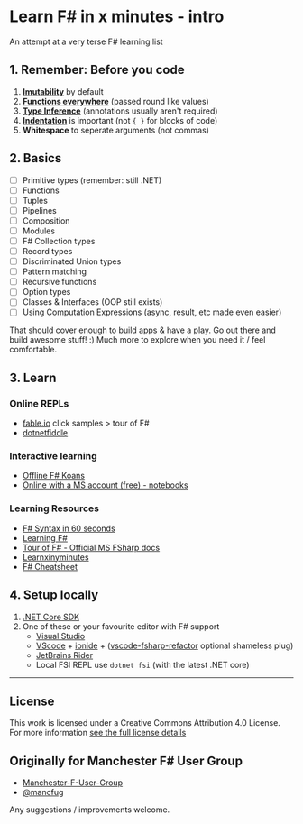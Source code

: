 # Learn F# in x minutes - intro

An attempt at a very terse F# learning list

## 1. Remember: Before you code

1. **[Imutability](https://en.wikipedia.org/wiki/Immutable_object)** by default
2. **[Functions everywhere](https://en.wikipedia.org/wiki/Functional_programming#First-class_and_higher-order_functions#First-class_and_higher-order_functions)** (passed round like values)
3. **[Type Inference](https://en.wikipedia.org/wiki/Type_inference#Nontechnical_explanation)** (annotations usually aren't required)
4. **[Indentation](https://en.wikipedia.org/wiki/Off-side_rule)** is important (not ```{ }``` for blocks of code)
5. **Whitespace** to seperate arguments (not commas)

## 2. Basics

- [ ] Primitive types (remember: still .NET)
- [ ] Functions
- [ ] Tuples
- [ ] Pipelines
- [ ] Composition
- [ ] Modules
- [ ] F# Collection types
- [ ] Record types
- [ ] Discriminated Union types
- [ ] Pattern matching
- [ ] Recursive functions
- [ ] Option types
- [ ] Classes & Interfaces (OOP still exists)
- [ ] Using Computation Expressions (async, result, etc made even easier)

That should cover enough to build apps & have a play. Go out there and build awesome stuff! :) 
Much more to explore when you need it / feel comfortable.

## 3. Learn

### Online REPLs

- [fable.io](https://fable.io/repl/) click samples > tour of F#
- [dotnetfiddle](https://dotnetfiddle.net/)

### Interactive learning

- [Offline F# Koans](https://github.com/ChrisMarinos/FSharpKoans)
- [Online with a MS account (free) - notebooks](https://notebooks.azure.com/Microsoft/projects/2018-Intro-FSharp/html/Introduction%20to%20FSharp.ipynb)

### Learning Resources

- [F# Syntax in 60 seconds](https://fsharpforfunandprofit.com/posts/fsharp-in-60-seconds/)
- [Learning F#](https://fsharpforfunandprofit.com/learning-fsharp/)
- [Tour of F# - Official MS FSharp docs](https://docs.microsoft.com/en-us/dotnet/fsharp/tour)
- [Learnxinyminutes](https://learnxinyminutes.com/docs/fsharp/)
- [F# Cheatsheet](http://dungpa.github.io/fsharp-cheatsheet/)

## 4. Setup locally

1. [.NET Core SDK](https://dotnet.microsoft.com/download) 
2. One of these or your favourite editor with F# support
    - [Visual Studio](https://www.visualstudio.com/downloads/)
    - [VScode](https://code.visualstudio.com/) + [ionide](http://ionide.io/) + ([vscode-fsharp-refactor](https://marketplace.visualstudio.com/items?itemName=danmannock.vscode-fsharp-refactor) optional shameless plug)
    - [JetBrains Rider](https://www.jetbrains.com/rider)
    - Local FSI REPL use ```dotnet fsi``` (with the latest .NET core)

---
## License

This work is licensed under a Creative Commons Attribution 4.0 License.
For more information [see the full license details](https://creativecommons.org/licenses/by/4.0/)

## Originally for Manchester F# User Group

- [Manchester-F-User-Group](https://www.meetup.com/Manchester-F-User-Group/)
- [@mancfug](https://twitter.com/mancfug)

Any suggestions / improvements welcome.